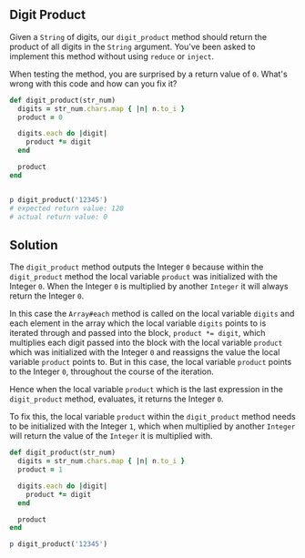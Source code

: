 ## Digit Product
Given a `String` of digits, our `digit_product` method should return the product of all digits in the `String` argument. You've been asked to implement this method without using `reduce` or `inject`.

When testing the method, you are surprised by a return value of `0`. What's wrong with this code and how can you fix it?
```ruby
def digit_product(str_num)
  digits = str_num.chars.map { |n| n.to_i }
  product = 0

  digits.each do |digit|
    product *= digit
  end

  product
end


p digit_product('12345')
# expected return value: 120
# actual return value: 0
```

## Solution
The `digit_product` method outputs the Integer `0` because within the `digit_product` method the local variable `product` was initialized with the Integer `0`. When the Integer `0` is multiplied by another `Integer` it will always return the Integer `0`.

In this case the `Array#each` method is called on the local variable `digits` and each element in the array which the local variable `digits` points to is iterated through and passed into the block, `product *= digit`, which multiplies each digit passed into the block with the local variable `product` which was initialized with the Integer `0` and reassigns the value the local variable `product` points to. But in this case, the local variable `product` points to the Integer `0`, throughout the course of the iteration.

Hence when the local variable `product` which is the last expression in the `digit_product` method, evaluates, it returns the Integer `0`.

To fix this, the local variable `product` within the `digit_product` method needs to be initialized with the Integer `1`, which when multiplied by another `Integer` will return the value of the `Integer` it is multiplied with.
```ruby
def digit_product(str_num)
  digits = str_num.chars.map { |n| n.to_i }
  product = 1

  digits.each do |digit|
    product *= digit
  end

  product
end

p digit_product('12345')
```
